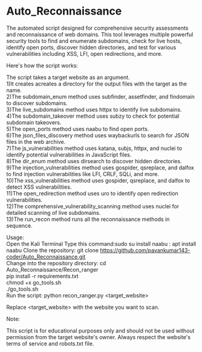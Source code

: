 # Auto_Reconnaissance
The automated script designed for comprehensive security assessments and reconnaissance of web domains. This tool leverages multiple powerful security tools to find and enumerate subdomains, check for live hosts, identify open ports, discover hidden directories, and test for various vulnerabilities including XSS, LFI, open redirections, and more.

Here's how the script works:

The script takes a target website as an argument. <br>
1)It creates acreates a directory for the output files with the target as the name. <br>
2)The subdomain_enum method uses subfinder, assetfinder, and findomain to discover subdomains. <br>
3)The live_subdomains method uses httpx to identify live subdomains. <br>
4)The subdomain_takeover method uses subzy to check for potential subdomain takeovers. <br>
5)The open_ports method uses naabu to find open ports. <br>
6)The json_files_discovery method uses waybackurls to search for JSON files in the web archive. <br>
7)The js_vulnerabilities method uses katana, subjs, httpx, and nuclei to identify potential vulnerabilities in JavaScript files. <br>
8)The dir_enum method uses dirsearch to discover hidden directories. <br>
9)The injection_vulnerabilities method uses gospider, qsreplace, and dalfox to find injection vulnerabilities like LFI, CRLF, SQLi, and more. <br>
10)The xss_vulnerabilities method uses gospider, qsreplace, and dalfox to detect XSS vulnerabilities. <br>
11)The open_redirection method uses uro to identify open redirection vulnerabilities. <br>
12)The comprehensive_vulnerability_scanning method uses nuclei for detailed scanning of live subdomains. <br>
13)The run_recon method runs all the reconnaissance methods in sequence. <br>

Usage: <br>
Open the Kali Terminal Type this command:sudo su
install naabu : apt install naabu
Clone the repository: git clone https://github.com/pavankumar143-coder/Auto_Reconnaissance.git <br>
Change into the repository directory: cd Auto_Reconnaissance/Recon_ranger <br>
pip install -r requirements.txt <br>
chmod +x go_tools.sh <br>
./go_tools.sh <br>
Run the script: python recon_ranger.py <target_website> <br>

Replace <target_website> with the website you want to scan. <br>

Note: <br>

This script is for educational purposes only and should not be used without permission from the target website's owner. Always respect the website's terms of service and robots.txt file. <br>
